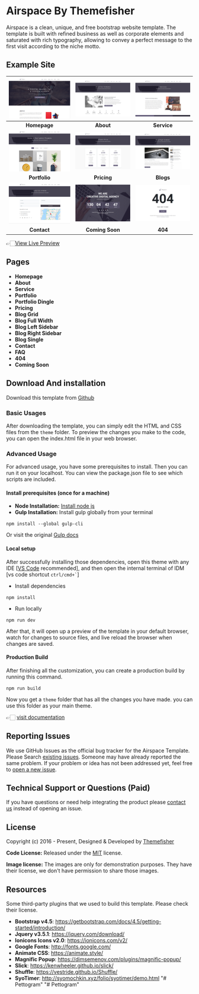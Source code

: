 # Airspace By Themefisher

Airspace is a clean, unique, and free bootstrap website template. The template is built with refined business as well as corporate elements and saturated with rich typography, allowing to convey a perfect message to the first visit according to the niche motto.

<!-- demo -->
## Example Site

| [![](screenshots/homepage.png)](https://demo.themefisher.com/themefisher/airspace/) | [![](screenshots/about.png)](https://demo.themefisher.com/themefisher/airspace/about.html) | [![](screenshots/service.png)](https://demo.themefisher.com/themefisher/airspace/service.html) |
|:---:|:---:|:---:|
| **Homepage**  | **About**  | **Service**  |
| [![](screenshots/portfolio.png)](https://demo.themefisher.com/themefisher/airspace/portfolio.html) | [![](screenshots/pricing.png)](https://demo.themefisher.com/themefisher/airspace/pricing.html) | [![](screenshots/blog-r.png)](https://demo.themefisher.com/themefisher/airspace/blog-right-sidebar.html) |
| **Portfolio** | **Pricing** | **Blogs** |
| [![](screenshots/contact.png)](https://demo.themefisher.com/themefisher/airspace/contact.html) | [![](screenshots/soon.png)](https://demo.themefisher.com/themefisher/airspace/coming-soon.html) | [![](screenshots/404.png)](https://demo.themefisher.com/themefisher/airspace/404.html) |
| **Contact** | **Coming Soon** | **404** |

👉🏻[View Live Preview](https://demo.themefisher.com/themefisher/airspace/)

<!-- resources -->
## Pages

* **Homepage**
* **About**
* **Service**
* **Portfolio**
* **Portfolio Dingle**
* **Pricing**
* **Blog Grid**
* **Blog Full Width**
* **Blog Left Sidebar**
* **Blog Right Sidebar**
* **Blog Single**
* **Contact**
* **FAQ**
* **404**
* **Coming Soon**

<!-- download -->
## Download And installation

Download this template from [Github](https://github.com/themefisher/airspace/archive/main.zip)

<!-- installation -->
### Basic Usages

After downloading the template, you can simply edit the HTML and CSS files from the `theme` folder. To preview the changes you make to the code, you can open the index.html file in your web browser.

### Advanced Usage

For advanced usage, you have some prerequisites to install. Then you can run it on your localhost. You can view the package.json file to see which scripts are included.

#### Install prerequisites (once for a machine)

* **Node Installation:** [Install node js](https://nodejs.org/en/download/)
* **Gulp Installation:** Install gulp globally from your terminal

```
npm install --global gulp-cli
```

Or visit the original [Gulp docs](https://gulpjs.com/docs/en/getting-started/quick-start)

#### Local setup

After successfully installing those dependencies, open this theme with any IDE [[VS Code](https://code.visualstudio.com/) recommended], and then open the internal terminal of IDM [vs code shortcut <code>ctrl/cmd+\`</code>]

* Install dependencies

```
npm install
```

* Run locally

```
npm run dev
```

After that, it will open up a preview of the template in your default browser, watch for changes to source files, and live reload the browser when changes are saved.

#### Production Build

After finishing all the customization, you can create a production build by running this command.

```
npm run build
```

Now you get a `theme` folder that has all the changes you have made. you can use this folder as your main theme.

👉🏻 [visit documentation](https://docs.themefisher.com/airspace/)

<!-- reporting issue -->
## Reporting Issues

We use GitHub Issues as the official bug tracker for the Airspace Template. Please Search [existing issues](https://github.com/themefisher/airspace/issues). Someone may have already reported the same problem.
If your problem or idea has not been addressed yet, feel free to [open a new issue](https://github.com/themefisher/airspace/issues).

<!-- support -->
## Technical Support or Questions (Paid)

If you have questions or need help integrating the product please [contact us](mailto:mehedi@themefisher.com) instead of opening an issue.

<!-- licence -->
## License

Copyright (c) 2016 - Present, Designed & Developed by [Themefisher](https://themefisher.com)

**Code License:** Released under the [MIT](https://github.com/themefisher/airspace/blob/main/LICENSE) license.

**Image license:** The images are only for demonstration purposes. They have their license, we don't have permission to share those images.

<!-- resources -->
## Resources

Some third-party plugins that we used to build this template. Please check their license.

* **Bootstrap v4.5**: <https://getbootstrap.com/docs/4.5/getting-started/introduction/>
* **Jquery v3.5.1**: <https://jquery.com/download/>
* **Ionicons Icons v2.0**: <https://ionicons.com/v2/>
* **Google Fonts**: <http://fonts.google.com/>
* **Animate CSS**: <https://animate.style/>
* **Magnific Popup**: <https://dimsemenov.com/plugins/magnific-popup/>
* **Slick**: <https://kenwheeler.github.io/slick/>
* **Shuffle**: <https://vestride.github.io/Shuffle/>
* **SyoTimer**: <http://syomochkin.xyz/folio/syotimer/demo.html>
"# Pettogram" 
"# Pettogram" 

